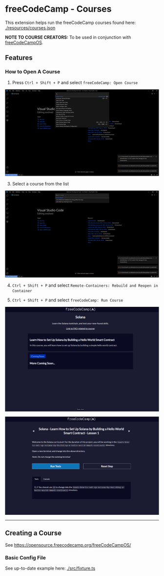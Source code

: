 # freeCodeCamp - Courses

<!-- TODO: Add link to potential page with course descriptions/images -->

This extension helps run the freeCodeCamp courses found here: [./resources/courses.json](resources/courses.json)

**NOTE TO COURSE CREATORS:** To be used in conjunction with [freeCodeCampOS](https://github.com/freeCodeCamp/freeCodeCampOS).

## Features

### How to Open A Course

1. Press `Ctrl + Shift + P` and select `freeCodeCamp: Open Course`

![Open Course](images/open-course.png)

3. Select a course from the list

![Courses List](images/courses-list.png)

4. `Ctrl + Shift + P` and select `Remote-Containers: Rebuild and Reopen in Container`

5. `Ctrl + Shift + P` and select `freeCodeCamp: Run Course`

![Opening Example Course](images/landing-page.png)

![Example Project](images/solana-project.png)

---

## Creating a Course

See https://opensource.freecodecamp.org/freeCodeCampOS/

### Basic Config File

See up-to-date example here: [./src/fixture.ts](src/fixture.ts)

